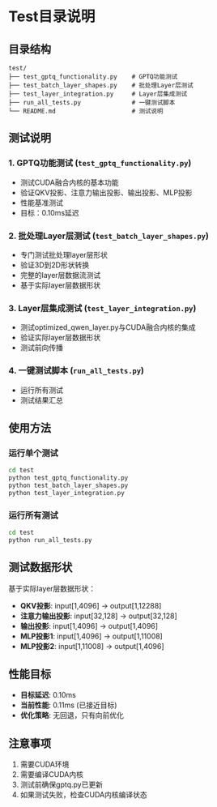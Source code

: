 # Test目录说明

## 目录结构
```
test/
├── test_gptq_functionality.py    # GPTQ功能测试
├── test_batch_layer_shapes.py    # 批处理Layer层测试
├── test_layer_integration.py     # Layer层集成测试
├── run_all_tests.py              # 一键测试脚本
└── README.md                     # 测试说明
```

## 测试说明

### 1. GPTQ功能测试 (`test_gptq_functionality.py`)
- 测试CUDA融合内核的基本功能
- 验证QKV投影、注意力输出投影、输出投影、MLP投影
- 性能基准测试
- 目标：0.10ms延迟

### 2. 批处理Layer层测试 (`test_batch_layer_shapes.py`)
- 专门测试批处理layer层形状
- 验证3D到2D形状转换
- 完整的layer层数据流测试
- 基于实际layer层数据形状

### 3. Layer层集成测试 (`test_layer_integration.py`)
- 测试optimized_qwen_layer.py与CUDA融合内核的集成
- 验证实际layer层数据形状
- 测试前向传播

### 4. 一键测试脚本 (`run_all_tests.py`)
- 运行所有测试
- 测试结果汇总

## 使用方法

### 运行单个测试
```bash
cd test
python test_gptq_functionality.py
python test_batch_layer_shapes.py
python test_layer_integration.py
```

### 运行所有测试
```bash
cd test
python run_all_tests.py
```

## 测试数据形状

基于实际layer层数据形状：
- **QKV投影**: input[1,4096] -> output[1,12288]
- **注意力输出投影**: input[32,128] -> output[32,128]
- **输出投影**: input[1,4096] -> output[1,4096]
- **MLP投影1**: input[1,4096] -> output[1,11008]
- **MLP投影2**: input[1,11008] -> output[1,4096]

## 性能目标

- **目标延迟**: 0.10ms
- **当前性能**: 0.11ms (已接近目标)
- **优化策略**: 无回退，只有向前优化

## 注意事项

1. 需要CUDA环境
2. 需要编译CUDA内核
3. 测试前确保gptq.py已更新
4. 如果测试失败，检查CUDA内核编译状态